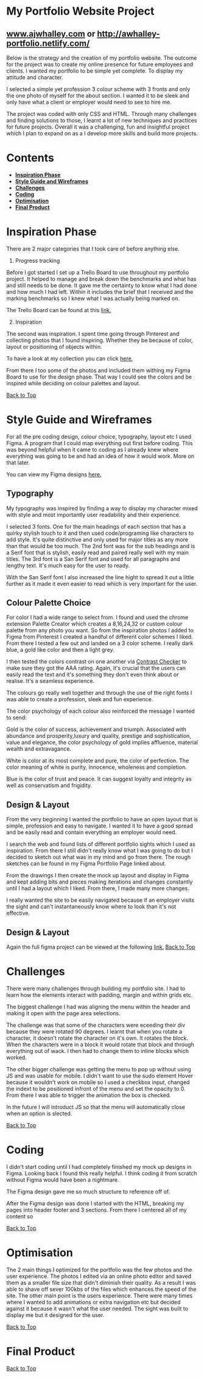 # <a id="top"></a> My Portfolio Website Project
## www.ajwhalley.com or http://awhalley-portfolio.netlify.com/

Below is the strategy and the creation of my portfolio website. The outcome for the project was to create my online presence for future employees and clients. I wanted my portfolio to be simple yet complete. To display my attitude and character. 

I selected a simple yet profession 3 colour scheme with 3 fronts and only the one photo of myself for the about section. I wanted it to be sleek and only have what a client or employer would need to see to hire me. 

The project was coded with only CSS and HTML. Through many challenges and finding solutions to those, I learnt a lot of new techniques and practices for future projects. Overall it was a challenging, fun and insightful project which I plan to expand on as a I develop more skills and build more projects.  

# Contents
- **[Inspiration Phase](#InspirationPhase)**
- **[Style Guide and Wireframes](#Wireframes)**
- **[Challenges](#Challenges)**
- **[Coding](#Coding)**
- **[Optimisation](#Optimisation)**
- **[Final Product](#Final)**


# <a id="InspirationPhase"></a>Inspiration Phase

There are 2 major categories that I took care of before anything else. 

1. Progress tracking 

Before I got started I set up a Trello Board to use throughout my portfolio project. It helped to manage and break down the benchmarks and what has and still needs to be done. It gave me the certainty to know what I had done and how much I had left. Within it includes the brief that I received and the marking benchmarks so I knew what I was actually being marked on.            

The Trello Board can be found at this [link.](https://trello.com/b/25odDeYl/portfolio-website)


2. Inspiration 

The second was inspiration. I spent time going through Pinterest and collecting photos that I found inspiring. Whether they be because of color, layout or positioning of objects within. 

To have a look at my collection you can click [here.](https://www.pinterest.com.au/ajwhalley45/design-inspiration/)
     
From there I too some of the photos and included them withing my Figma Board to use for the design phase. That way I could see the colors and be inspired while deciding on colour palettes and layout. 


[Back to Top](#top)

# <a id="Wireframes"></a>Style Guide and Wireframes
For all the pre coding design, colour choice, typography, layout etc I used Figma. A program that I could map everything out first before coding. This was beyond helpful when it came to coding as I already knew where everything was going to be and had an idea of how it would work. More on that later. 

You can view my Figma designs [here.](https://www.figma.com/file/JEsIiT0Z3DiQoEyEMmz1BIhO/Portfolio-Design)

## Typography
My typography was inspired by finding a way to display my character mixed with style and most importantly user readability  and their experience. 

I selected 3 fonts. One for the main headings of each section that has a quirky stylish touch to it and then used code/programing like characters to add style. It's quite distinctive and only used for major titles as any more than that would be too much. The 2nd font was for the sub headings and is a Serif font that is stylish, easily read and paired really well with my main titles. The 3rd font is a San Serif font and used for all paragraphs and lengthy text. It's much easy for the user to ready. 

With the San Serif font I also increased the line hight to spread it out a little further as it made it even easier to read which is very important for the user. 


## Colour Palette Choice 

For color I had a wide range to select from. I found and used the chrome extension Palette Creator which creates a 8,16,24,32 or custom colour palette from any photo you want. So from the inspiration photos I added to Figma from Pinterest I created a handful of different color schemes I liked. From there I tested a few out and landed on a 3 color scheme. I really dark blue, a gold like color and then a light grey. 

I then tested the colors contrast on one another via [Contrast Checker](https://contrastchecker.com/) to make sure they got the AAA rating. Again, it's crucial that the users can easily read the text and it's something they don't even think about or realise. It's a seamless experience. 

The colours go really well together and through the use of the right fonts I was able to create a profession, sleek and fun experience. 

The color psychology of each colour also reinforced the message I wanted to send: 

Gold is the color of success, achievement and triumph. Associated with abundance and prosperity,luxury and quality, prestige and sophistication, value and elegance, the color psychology of gold implies affluence, material wealth and extravagance.

White is color at its most complete and pure, the color of perfection. The color meaning of white is purity, innocence, wholeness and completion.

Blue is the color of trust and peace. It can suggest loyalty and integrity as well as conservatism and frigidity. 


## Design & Layout 

From the very beginning I wanted the portfolio to have an open layout that is simple, profession and easy to navigate. I wanted it to have a good spread and be easily read and contain everything an employer would need. 

I search the web and found lists of different portfolio sights which I used as inspiration. From there I still didn't really know what I was going to do but I decided to sketch out what was in my mind and go from there. The rough sketches can be found in my Figma Portfolio Page linked about. 

From the drawings I then create the mock up layout and display in Figma and kept adding bits and pieces making iterations and changes constantly until I had a layout which I liked. From there, I made many more changes. 

I really wanted the site to be easily navigated because if an employer visits the sight and can't instantaneously know where to look than it's not effective. 

## Design & Layout 





Again the full figma project can be viewed at the following [link.](https://www.figma.com/file/JEsIiT0Z3DiQoEyEMmz1BIhO/Portfolio-Design)
[Back to Top](#top)


# <a id="Challenges"></a>Challenges
     
There were many challenges through building my portfolio site. I had to learn how the elements interact with padding, margin and within grids etc. 

The biggest challenge I had was aligning the menu within the header and making it open with the page area selections. 

The challenge was that some of the characters were eceeding their div because they were rotated 90 degrees. I learnt that when you rotate a character, it doesn't rotate the character on it's own. It rotates the block. When the characters were in a block it would rotate that block and through everything out of wack. I then had to change them to inline blocks which worked. 

The other bigger challenge was getting the menu to pop up without using JS and was usable for mobile. I didn't want to use the sudo element Hover because it wouldn't work on mobile so I used a checkbox input, changed the indext to be positioned infront of the menu and set the opacity to 0. From there I was able to trigger the animation the box is checked. 

In the future I will introduct JS so that the menu will automatically close when an option is slected. 




[Back to Top](#top)


# <a id="Coding"></a>Coding

I didn't start coding until I had completely finished my mock up designs in Figma. Looking back I found this really helpful. I think coding it from scratch without Figma would have been a nightmare. 

The Figma design gave me so much structure to reference off of. 

After the Figma design was done I started with the HTML, breaking my pages into header footer and 3 sections. From there I centered all of my content so 




[Back to Top](#top)

# <a id="Optimisation"></a>Optimisation

The 2 main things I optimized for the portfolio was the few photos and the user experience. The photos I edited via an online photo editor and saved them as a smaller file size that didn't diminish their quality. As a result I was able to shave off sever 100kbs of the files which enhances the speed of the site. 
The other main point is the users experience. There were many times where I wanted to add animations or extra navigation etc but decided against it because it wasn't what the user needed. The sight was built to display me but it designed for the user. 

[Back to Top](#top)



# <a id="Final"></a>Final Product


        


[Back to Top](#top)